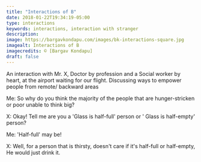 ```yaml
---
title: "Interactions of B"
date: 2018-01-22T19:34:19-05:00
type: interactions
keywords: interactions, interaction with stranger
description:
image: https://bargavkondapu.com/images/bk-interactions-square.jpg
imagealt: Interactions of B
imagecredits: © [Bargav Kondapu]
draft: false
---
```

[comment]: # (Interactions with strangers )

An interaction with Mr. X, Doctor by profession and a Social worker by heart, at the airport waiting for our flight. Discussing ways to empower people from remote/ backward areas

Me: So why do you think the majority of the people that are hunger-stricken or poor unable to think big?

X: Okay! Tell me are you a 'Glass is half-full' person or ' Glass is half-empty' person?

Me: 'Half-full' may be!

X: Well, for a person that is thirsty, doesn't care if it's half-full or half-empty, He would just drink it.
